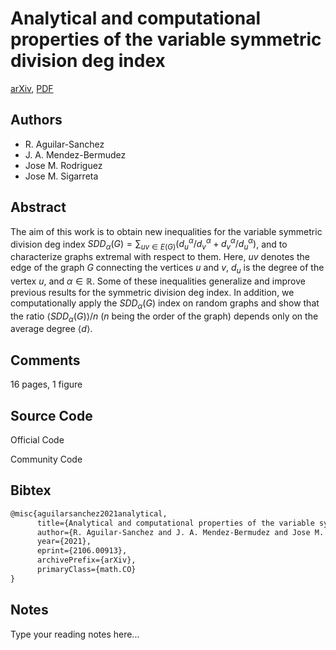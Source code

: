 
# Analytical and computational properties of the variable symmetric division deg index

[arXiv](https://arxiv.org/abs/2106.0913), [PDF](https://arxiv.org/pdf/2106.0913.pdf)

## Authors

- R. Aguilar-Sanchez
- J. A. Mendez-Bermudez
- Jose M. Rodriguez
- Jose M. Sigarreta

## Abstract

The aim of this work is to obtain new inequalities for the variable symmetric division deg index $SDD_\alpha(G) = \sum_{uv \in E(G)} (d_u^\alpha/d_v^\alpha+d_v^\alpha/d_u^\alpha)$, and to characterize graphs extremal with respect to them. Here, $uv$ denotes the edge of the graph $G$ connecting the vertices $u$ and $v$, $d_u$ is the degree of the vertex $u$, and $\alpha \in \mathbb{R}$. Some of these inequalities generalize and improve previous results for the symmetric division deg index. In addition, we computationally apply the $SDD_\alpha(G)$ index on random graphs and show that the ratio $\left\langle SDD_\alpha(G) \right\rangle/n$ ($n$ being the order of the graph) depends only on the average degree $\left\langle d \right\rangle$.

## Comments

16 pages, 1 figure

## Source Code

Official Code



Community Code



## Bibtex

```tex
@misc{aguilarsanchez2021analytical,
      title={Analytical and computational properties of the variable symmetric division deg index}, 
      author={R. Aguilar-Sanchez and J. A. Mendez-Bermudez and Jose M. Rodriguez and Jose M. Sigarreta},
      year={2021},
      eprint={2106.00913},
      archivePrefix={arXiv},
      primaryClass={math.CO}
}
```

## Notes

Type your reading notes here...

